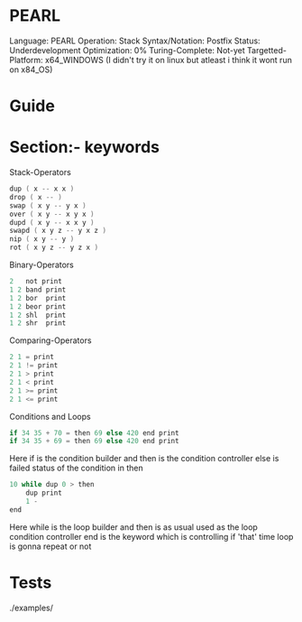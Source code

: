 # PEARL
Language: PEARL
Operation: Stack
Syntax/Notation: Postfix 
Status: Underdevelopment 
Optimization: 0% 
Turing-Complete: Not-yet
Targetted-Platform: x64_WINDOWS (I didn't try it on linux but atleast i think it wont run on x84_OS)

# Guide

# Section:- keywords
Stack-Operators
```c
dup ( x -- x x )
drop ( x -- )
swap ( x y -- y x )
over ( x y -- x y x )
dupd ( x y -- x x y )
swapd ( x y z -- y x z )
nip ( x y -- y )
rot ( x y z -- y z x )
```

Binary-Operators
```c
2   not print
1 2 band print
1 2 bor  print
1 2 beor print
1 2 shl  print
1 2 shr  print
```

Comparing-Operators
```c
2 1 = print
2 1 != print
2 1 > print
2 1 < print
2 1 >= print
2 1 <= print
```

Conditions and Loops
```c
if 34 35 + 70 = then 69 else 420 end print
if 34 35 + 69 = then 69 else 420 end print
```

Here if is the condition builder and then is the condition controller else is failed status of the condition in then

```c
10 while dup 0 > then
    dup print
    1 -
end
```

Here while is the loop builder and then is as usual used as the loop condition controller end is the keyword which is controlling if 'that' time loop is gonna repeat or not

# Tests
./examples/










